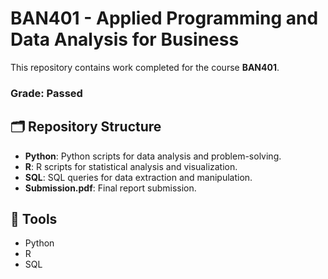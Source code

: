 # BAN401 - Applied Programming and Data Analysis for Business

This repository contains work completed for the course **BAN401**.

### Grade: Passed

## 🗂 Repository Structure
- **Python**: Python scripts for data analysis and problem-solving.
- **R**: R scripts for statistical analysis and visualization.
- **SQL**: SQL queries for data extraction and manipulation.
- **Submission.pdf**: Final report submission.

## 🔧 Tools
- Python
- R
- SQL
